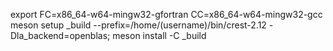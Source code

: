 export FC=x86_64-w64-mingw32-gfortran CC=x86_64-w64-mingw32-gcc
meson setup _build --prefix=/home/(username)/bin/crest-2.12 -Dla_backend=openblas; meson install -C _build
